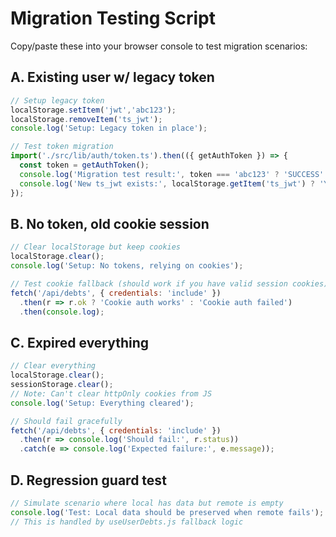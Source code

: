 # Migration Testing Script

Copy/paste these into your browser console to test migration scenarios:

## A. Existing user w/ legacy token
```javascript
// Setup legacy token
localStorage.setItem('jwt','abc123'); 
localStorage.removeItem('ts_jwt');
console.log('Setup: Legacy token in place');

// Test token migration
import('./src/lib/auth/token.ts').then(({ getAuthToken }) => {
  const token = getAuthToken();
  console.log('Migration test result:', token === 'abc123' ? 'SUCCESS' : 'FAILED');
  console.log('New ts_jwt exists:', localStorage.getItem('ts_jwt') ? 'YES' : 'NO');
});
```

## B. No token, old cookie session  
```javascript
// Clear localStorage but keep cookies
localStorage.clear(); 
console.log('Setup: No tokens, relying on cookies');

// Test cookie fallback (should work if you have valid session cookies)
fetch('/api/debts', { credentials: 'include' })
  .then(r => r.ok ? 'Cookie auth works' : 'Cookie auth failed')
  .then(console.log);
```

## C. Expired everything
```javascript
// Clear everything
localStorage.clear(); 
sessionStorage.clear();
// Note: Can't clear httpOnly cookies from JS
console.log('Setup: Everything cleared');

// Should fail gracefully
fetch('/api/debts', { credentials: 'include' })
  .then(r => console.log('Should fail:', r.status))
  .catch(e => console.log('Expected failure:', e.message));
```

## D. Regression guard test
```javascript
// Simulate scenario where local has data but remote is empty
console.log('Test: Local data should be preserved when remote fails');
// This is handled by useUserDebts.js fallback logic
```